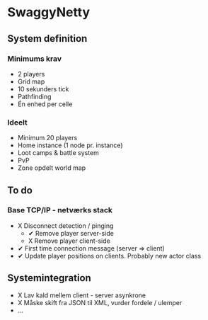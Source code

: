 # SwaggyNetty

## System definition
### Minimums krav
- 2 players
- Grid map
- 10 sekunders tick
- Pathfinding
- Én enhed per celle

### Ideelt
- Minimum 20 players
- Home instance (1 node pr. instance)
- Loot camps & battle system
- PvP
- Zone opdelt world map

## To do

### Base TCP/IP - netværks stack
- X Disconnect detection / pinging
  - ✔ Remove player server-side
  - X Remove player client-side
- ✔ First time connection message (server => client)
- ✔ Update player positions on clients. Probably new actor class

## Systemintegration
- X Lav kald mellem client - server asynkrone
- X Måske skift fra JSON til XML, vurder fordele / ulemper
- ...

